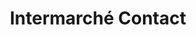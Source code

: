 ---
title: "Intermarché Contact"
url: /saint-martin-des-champs/intermarche-contact/
shop: commodité
---